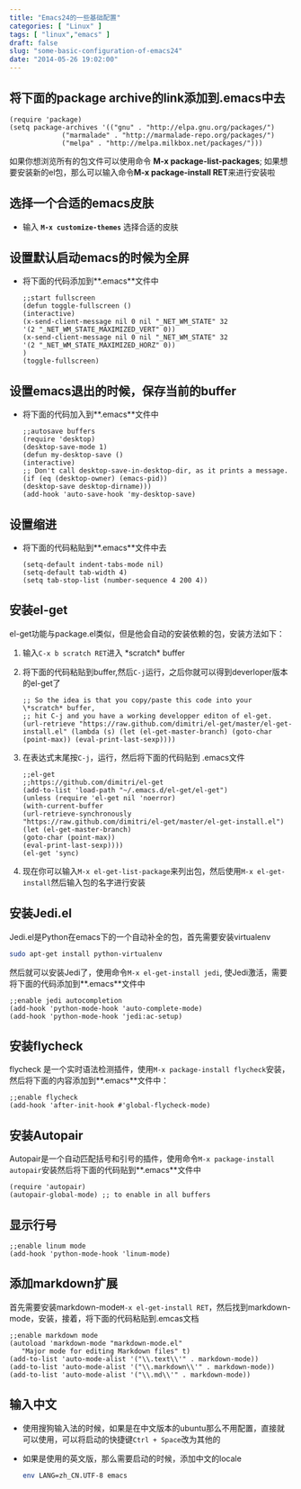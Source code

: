 ```yaml
---
title: "Emacs24的一些基础配置"
categories: [ "Linux" ]
tags: [ "linux","emacs" ]
draft: false
slug: "some-basic-configuration-of-emacs24"
date: "2014-05-26 19:02:00"
---
```


## 将下面的package archive的link添加到.emacs中去
```
(require 'package) 
(setq package-archives '(("gnu" . "http://elpa.gnu.org/packages/")
             ("marmalade" . "http://marmalade-repo.org/packages/") 
             ("melpa" . "http://melpa.milkbox.net/packages/")))
```
  如果你想浏览所有的包文件可以使用命令 **M-x package-list-packages**; 如果想要安装新的el包，那么可以输入命令**M-x package-install RET**来进行安装啦

## 选择一个合适的emacs皮肤
 * 输入 **`M-x customize-themes`** 选择合适的皮肤

## 设置默认启动emacs的时候为全屏
  * 将下面的代码添加到**.emacs**文件中
  
    ```
    ;;start fullscreen
    (defun toggle-fullscreen ()
    (interactive)
    (x-send-client-message nil 0 nil "_NET_WM_STATE" 32
    '(2 "_NET_WM_STATE_MAXIMIZED_VERT" 0))
    (x-send-client-message nil 0 nil "_NET_WM_STATE" 32
    '(2 "_NET_WM_STATE_MAXIMIZED_HORZ" 0))
    )
    (toggle-fullscreen)
    ```


<!--more-->


## 设置emacs退出的时候，保存当前的buffer
* 将下面的代码加入到**.emacs**文件中

    ```
    ;;autosave buffers
    (require 'desktop)
    (desktop-save-mode 1)
    (defun my-desktop-save ()
    (interactive)
    ;; Don't call desktop-save-in-desktop-dir, as it prints a message.
    (if (eq (desktop-owner) (emacs-pid))
    (desktop-save desktop-dirname)))
    (add-hook 'auto-save-hook 'my-desktop-save)
    ```
  
## 设置缩进
* 将下面的代码粘贴到**.emacs**文件中去

    ```
    (setq-default indent-tabs-mode nil)
    (setq-default tab-width 4)
    (setq tab-stop-list (number-sequence 4 200 4))
    ```

## 安装el-get
el-get功能与package.el类似，但是他会自动的安装依赖的包，安装方法如下：

1. 输入`C-x b scratch RET`进入 \*scratch* buffer
2. 将下面的代码粘贴到buffer,然后`C-j`运行，之后你就可以得到deverloper版本的el-get了

    ```
    ;; So the idea is that you copy/paste this code into your \*scratch* buffer,
    ;; hit C-j and you have a working developper editon of el-get.
    (url-retrieve "https://raw.github.com/dimitri/el-get/master/el-get-install.el" (lambda (s) (let (el-get-master-branch) (goto-char (point-max)) (eval-print-last-sexp))))
    ```
    
3. 在表达式末尾按`C-j`，运行，然后将下面的代码贴到 .emacs文件

    ```
    ;;el-get
    ;;https://github.com/dimitri/el-get
    (add-to-list 'load-path "~/.emacs.d/el-get/el-get")
    (unless (require 'el-get nil 'noerror)
    (with-current-buffer
    (url-retrieve-synchronously
    "https://raw.github.com/dimitri/el-get/master/el-get-install.el")
    (let (el-get-master-branch)
    (goto-char (point-max))
    (eval-print-last-sexp))))
    (el-get 'sync)
    ```
    
4. 现在你可以输入`M-x el-get-list-package`来列出包，然后使用`M-x el-get-install`然后输入包的名字进行安装

## 安装Jedi.el

Jedi.el是Python在emacs下的一个自动补全的包，首先需要安装virtualenv

```bash
sudo apt-get install python-virtualenv
```

然后就可以安装Jedi了，使用命令`M-x el-get-install jedi`, 使Jedi激活，需要将下面的代码添加到**.emacs**文件中

```
;;enable jedi autocompletion
(add-hook 'python-mode-hook 'auto-complete-mode)
(add-hook 'python-mode-hook 'jedi:ac-setup)
```

## 安装flycheck

flycheck 是一个实时语法检测插件，使用`M-x package-install flycheck`安装，然后将下面的内容添加到**.emacs**文件中：

```
;;enable flycheck
(add-hook 'after-init-hook #'global-flycheck-mode)
```

## 安装Autopair

Autopair是一个自动匹配括号和引号的插件，使用命令`M-x package-install autopair`安装然后将下面的代码贴到**.emacs**文件中

```
(require 'autopair)
(autopair-global-mode) ;; to enable in all buffers
```

## 显示行号

```
;;enable linum mode
(add-hook 'python-mode-hook 'linum-mode)
```
## 添加markdown扩展

首先需要安装markdown-mode`M-x el-get-install RET`，然后找到markdown-mode，安装，接着，将下面的代码粘贴到.emcas文档

```
;;enable markdown mode
(autoload 'markdown-mode "markdown-mode.el"
   "Major mode for editing Markdown files" t)
(add-to-list 'auto-mode-alist '("\\.text\\'" . markdown-mode))
(add-to-list 'auto-mode-alist '("\\.markdown\\'" . markdown-mode))
(add-to-list 'auto-mode-alist '("\\.md\\'" . markdown-mode))
```

## 输入中文

* 使用搜狗输入法的时候，如果是在中文版本的ubuntu那么不用配置，直接就可以使用，可以将启动的快捷键`Ctrl + Space`改为其他的
* 如果是使用的英文版，那么需要启动的时候，添加中文的locale

  ```bash
  env LANG=zh_CN.UTF-8 emacs
  ```